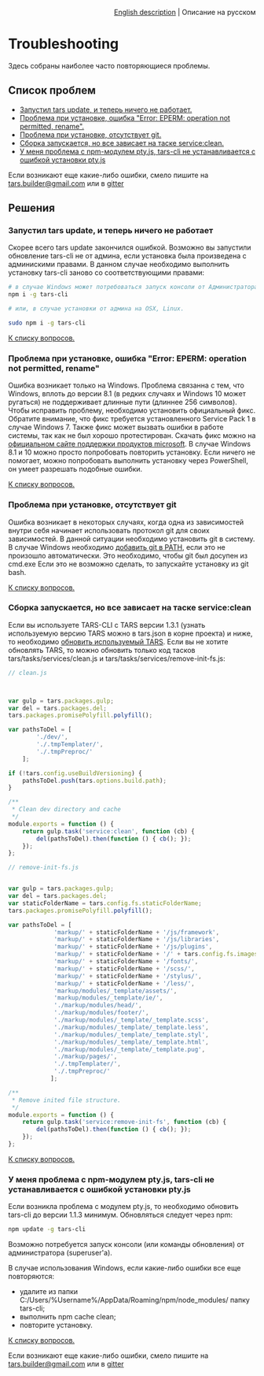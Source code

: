 <p align="right">
<a href="../en/troubleshooting.md">English description</a> | Описание на русском
</p>

# Troubleshooting

Здесь собраны наиболее часто повторяющиеся проблемы. 

## Список проблем

* [Запустил tars update, и теперь ничего не работает.](#Запустил-tars-update-и-теперь-ничего-не-работает)
* [Проблема при установке, ошибка "Error: EPERM: operation not permitted, rename".](#Проблема-при-установке-ошибка-error-eperm-operation-not-permitted-rename)
* [Проблема при установке, отсутствует git.](#Проблема-при-установке-отсутствует-git)
* [Сборка запускается, но все зависает на таске service:clean.](#Сборка-запускается-но-все-зависает-на-таске-serviceclean)
* [У меня проблема с npm-модулем pty.js, tars-cli не устанавливается с ошибкой установки pty.js](#У-меня-проблема-с-npm-модулем-ptyjs-tars-cli-не-устанавливается-с-ошибкой-установки-ptyjs)

Если возникают еще какие-либо ошибки, смело пишите на [tars.builder@gmail.com](tars.builder@gmail.com) или в [gitter](https://gitter.im/tars/tars-cli?utm_source=badge&utm_medium=badge&utm_campaign=pr-badge&utm_content=body_badge)

## Решения

### Запустил tars update, и теперь ничего не работает

Скорее всего tars update закончился ошибкой. Возможно вы запустили обновление tars-cli не от админа, если установка была произведена с админискими правами. В данном случае необходимо выполнить установку tars-cli заново со соответствующими правами:

```bash
# в случае Windows может потребоваться запуск консоли от Администратора
npm i -g tars-cli

# или, в случае установки от админа на OSX, Linux.

sudo npm i -g tars-cli
```

[К списку вопросов.](#Список-проблем)

### Проблема при установке, ошибка "Error: EPERM: operation not permitted, rename"

Ошибка возникает только на Windows. Проблема связанна с тем, что Windows, вплоть до версии 8.1 (в редких случаях и Windows 10 может ругаться) не поддерживает длинные пути (длиннее 256 символов). Чтобы исправить проблему, необходимо установить официальный фикс. Обратите внимание, что фикс требуется установленного Service Pack 1 в случае Windows 7. Также фикс может вызвать ошибки в работе системы, так как не был хорошо протестирован. Скачать фикс можно на [официальном сайте поддержки продуктов microsoft](https://support.microsoft.com/en-us/kb/2891362). В случае Windows 8.1 и 10 можно просто попробовать повторить установку.
Если ничего не помогает, можно попробовать выполнить установку через PowerShell, он умеет разрешать подобные ошибки.

[К списку вопросов.](#Список-проблем)

### Проблема при установке, отсутствует git

Ошибка возникает в некоторых случаях, когда одна из зависимостей внутри себя начинает использовать протокол git для своих зависимостей. В данной ситуации необходимо установить git в систему. В случае Windows необходимо [добавить git в PATH](http://blog.countableset.ch/2012/06/07/adding-git-to-windows-7-path/), если это не произошло автоматически. Это необходимо, чтобы git был досупен из cmd.exe Если это не возможно сделать, то запускайте установку из git bash.

[К списку вопросов.](#Список-проблем)

### Сборка запускается, но все зависает на таске service:clean

Если вы используете TARS-CLI с TARS версии 1.3.1 (узнать используемую версию TARS можно в tars.json в корне проекта) и ниже, то необходимо [обновить используемый TARS](https://github.com/tars/tars/blob/master/docs/ru/update-guide.md).
Если вы не хотите обновлять TARS, то можно обновить только код тасков tars/tasks/services/clean.js и tars/tasks/services/remove-init-fs.js:

```javascript
// clean.js



var gulp = tars.packages.gulp;
var del = tars.packages.del;
tars.packages.promisePolyfill.polyfill();

var pathsToDel = [
        './dev/',
        './.tmpTemplater/',
        './.tmpPreproc/'
    ];

if (!tars.config.useBuildVersioning) {
    pathsToDel.push(tars.options.build.path);
}

/**
 * Clean dev directory and cache
 */
module.exports = function () {
    return gulp.task('service:clean', function (cb) {
        del(pathsToDel).then(function () { cb(); });
    });
};

// remove-init-fs.js


var gulp = tars.packages.gulp;
var del = tars.packages.del;
var staticFolderName = tars.config.fs.staticFolderName;
tars.packages.promisePolyfill.polyfill();

var pathsToDel = [
             'markup/' + staticFolderName + '/js/framework',
             'markup/' + staticFolderName + '/js/libraries',
             'markup/' + staticFolderName + '/js/plugins',
             'markup/' + staticFolderName + '/' + tars.config.fs.imagesFolderName + '/',
             'markup/' + staticFolderName + '/fonts/',
             'markup/' + staticFolderName + '/scss/',
             'markup/' + staticFolderName + '/stylus/',
             'markup/' + staticFolderName + '/less/',
             'markup/modules/_template/assets/',
             'markup/modules/_template/ie/',
             './markup/modules/head/',
             './markup/modules/footer/',
             './markup/modules/_template/_template.scss',
             './markup/modules/_template/_template.less',
             './markup/modules/_template/_template.styl',
             './markup/modules/_template/_template.html',
             './markup/modules/_template/_template.pug',
             './markup/pages/',
             './.tmpTemplater/',
             './.tmpPreproc/'
            ];

/**
 * Remove inited file structure.
 */
module.exports = function () {
    return gulp.task('service:remove-init-fs', function (cb) {
        del(pathsToDel).then(function () { cb(); });
    });
};

```

[К списку вопросов.](#Список-проблем)

### У меня проблема с npm-модулем pty.js, tars-cli не устанавливается с ошибкой установки pty.js

Если возникла проблема с модулем pty.js, то необходимо обновить tars-cli до версии 1.1.3 минимум. Обновляться следует через npm:

```bash
npm update -g tars-cli
```

Возможно потребуется запуск консоли (или команды обновления) от администратора (superuser'а).

В случае использования Windows, если какие-либо ошибки все еще повторяются:
* удалите из папки C:/Users/%Username%/AppData/Roaming/npm/node_modules/ папку tars-cli;
* выполнить npm cache clean;
* повторите установку.

[К списку вопросов.](#Список-проблем)

Если возникают еще какие-либо ошибки, смело пишите на [tars.builder@gmail.com](tars.builder@gmail.com) или в [gitter](https://gitter.im/tars/tars-cli?utm_source=badge&utm_medium=badge&utm_campaign=pr-badge&utm_content=body_badge)
